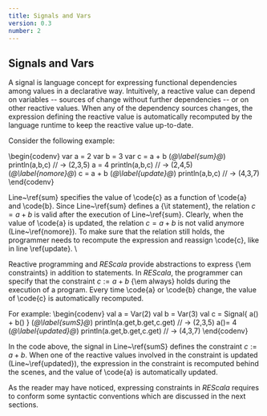 ```yaml
---
title: Signals and Vars
version: 0.3
number: 2
---
```

## Signals and Vars

A signal is language concept for expressing functional dependencies
among values in a declarative way. Intuitively, a reactive value can
depend on variables -- sources of change without further dependencies
-- or on other reactive values.  When any of the dependency sources
changes, the expression defining the reactive value is automatically
recomputed by the language runtime to keep the reactive value
up-to-date.

Consider the following example:

\begin{codenv}
var a = 2
var b = 3
var c = a + b   (*@\label{sum}@*)
println(a,b,c) // -> (2,3,5)
a = 4
println(a,b,c) // -> (2,4,5) (*@\label{nomore}@*)
c = a + b (*@\label{update}@*)
println(a,b,c) // -> (4,3,7)
\end{codenv}

Line~\ref{sum} specifies the value of \code{c} as a function of
\code{a} and \code{b}. Since Line~\ref{sum} defines a {\it statement},
the relation $c = a + b$ is valid after the execution of
Line~\ref{sum}. Clearly, when the value of \code{a} is updated, the
relation $c = a + b$ is not valid anymore (Line~\ref{nomore}). To make
sure that the relation still holds, the programmer needs to recompute
the expression and reassign \code{c}, like in line \ref{update}.
\\

Reactive programming and *REScala* provide abstractions to express {\em
  constraints} in addition to statements. In *REScala*, the programmer
can specify that the constraint $c := a + b$ {\em always} holds during
the execution of a program. Every time \code{a} or \code{b} change,
the value of \code{c} is automatically recomputed.

For example:
\begin{codenv}
val a = Var(2)
val b = Var(3)
val c = Signal{ a() + b() }   (*@\label{sumS}@*)
println(a.get,b.get,c.get) // -> (2,3,5)
a()= 4  (*@\label{updated}@*)
println(a.get,b.get,c.get) // -> (4,3,7)
\end{codenv}

In the code above, the signal in Line~\ref{sumS} defines the
constraint $c := a + b$. When one of the reactive values involved in
the constraint is updated (Line~\ref{updated}), the expression in the
constraint is recomputed behind the scenes, and the value of \code{a}
is automatically updated.

As the reader may have noticed, expressing constraints in *REScala*
requires to conform some syntactic conventions which are discussed in
the next sections.
